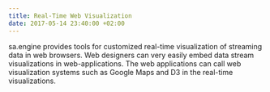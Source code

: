 ```yaml
---
title: Real-Time Web Visualization
date: 2017-05-14 23:40:00 +02:00
---
```


sa.engine provides tools for customized real-time visualization of streaming data in web browsers. Web designers can very easily embed data stream visualizations in web-applications. The web applications can call web visualization systems such as Google Maps and D3 in the real-time visualizations.